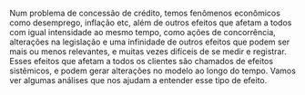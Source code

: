 Num problema de concessão de crédito, temos fenômenos econômicos como desemprego, inflação etc, além de outros efeitos que afetam a todos com igual intensidade ao mesmo tempo, como ações de concorrência, alterações na legislação e uma infinidade de outros efeitos que podem ser mais ou menos relevantes, e muitas vezes difíceis de se medir e registrar. Esses efeitos que afetam a todos os clientes são chamados de efeitos sistêmicos, e podem gerar alterações no modelo ao longo do tempo. Vamos ver algumas análises que nos ajudam a entender esse tipo de efeito.
